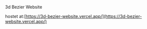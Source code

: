 3d Bezier Website

hostet at:[https://3d-bezier-website.vercel.app/](https://3d-bezier-website.vercel.app/)
